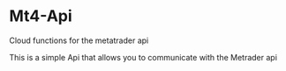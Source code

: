 # Mt4-Api
Cloud functions for the metatrader  api


This is a simple Api that allows you to communicate with the Metrader api
